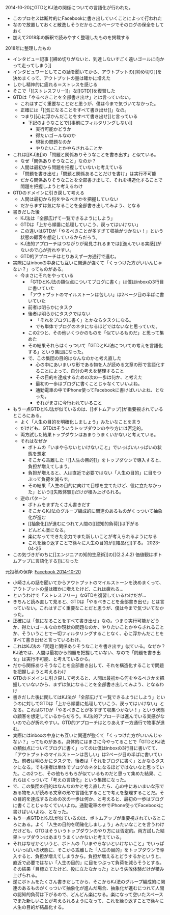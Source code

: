
2014-10-20にGTDとKJ法の関係についての言語化が行われた。
- このプロセスは断片的にFacebookに書き出していくことによって行われた
- なので放置しておくと散逸しそうだからこのページでそのログの保全をしておく
- 加えて2018年の解釈で読みやすく整理したものを掲載する

2018年に整理したもの
- インタビュー記事 [[締め切りがないと、到達しないすごく遠いゴールに向かって走ってしまう]]
- インタビュワーとしてこの話を聞いてから、アウトプットの[[締め切り]]を決めまくって、アウトプットの量は確かに増えた
- しかし精神的に疲れる＝ストレスを感じる
- そこで「[[ストレスフリー]]」な[[GTD]]を復習した
- GTDは「やるべきことを全部書き出せ」とは言っていない。
    - これはすごく重要なことだと思うが、僕は今まで気づいてなかった。
    - 正確には「[[気になることをすべて書き出せ]]」なの。
    - つまり[[心に浮かんだことをすべて書き出せ]]と言っている
        - 下記のようなことで[[事前にフィルタリングしない]]
            - 実行可能かどうか
            - 得たいゴールなのか
            - 現状の問題なのか
            - やりたいことかやらされることか
- これは[[KJ法]]の「問題と関係ありそうなことを書き出す」と似ている。
    - なぜ「関係ありそうなこと」なのか？
    - 人間は最初から問題を把握していないと考えている
    - 「問題を書き出せ」「問題と関係あることだけを書け」は実行不可能
    - だから関係ありそうなことを全部書き出して、それを構造化することで問題を把握しようと考えるわけ
- GTDのドメインに引き戻して考える
    - 人間は最初から何をやるべきかを把握していない
    - だからまずは気になることを全部書き出してみよう、となる
- 書きだした後
    - KJ法は「全部広げて一覧できるようにしよう」
    - GTDは「上から順番に処理していこう、戻ってはいけない」
    - この違いはGTDが「やるべきことが多すぎて収拾がつかない！」という状態の顧客を想定しているからだろう。
    - KJ法的アプローチはつながりが発見されるまでは[[進んでいる実感]]がないので心が折れやすい。
    - GTD的アプローチはとりあえず一方通行で進む。
- 実際にはinboxの中身にも互いに関連が強くて「くっつけた方がいいんじゃない？」ってものがある。
    - 今まさにそれをやっている
        - 「GTDとKJ法の類似点についてブログに書く」は僕はinboxの3行目に書いていた
        - 「アウトプットのマイルストーンは苦しい」は2ページ目の半ばに書いていた
        - 前者は明らかにタスク
        - 後者は明らかにタスクではない
            - 「それをブログに書く」とかならタスクになる。
            - でも単体でブログのネタになるほどではないなと思っていた。
        - この2つと、その他いくつかのものを「似ているものだ」と思って集めた
        - その結果それらはくっついて「GTDとKJ法についての考えを言語化する」という集団になった。
        - で、この集団の目的はなんなのかと考え直した
            - 心の中にあいまいな形である物を人が読める文章の形で言語化することによって、自分の考えを整理すること
            - その目的を達成するための次の一歩は何か、と考えた
            - 最初の一歩はブログに書くことじゃなくていいよね。
            - 通勤電車の中でiPhone使ってFacebookに書けばいいよね、となった。
            - それがまさに今行われていること
- もう一点GTDとKJ法が似ているのは、[[ボトムアップ]]が重要視されているところにある。
    - よく「人生の目的を明確化しましょう」みたいなことを言う
    - だけども、GTDはそういうトップダウンのやり方には否定的。
    - 両方試した結果トップダウンはあまりうまくいかないと考えている。
    - それはなぜか
        - ボトムの「いまやらないといけないこと」でいっぱいいっぱいの状態を想定
        - そこから乖離した「[[人生の目的]]」をトップダウンで導入すると、負担が増えてしまう。
        - 負担が増えると、人は直近で必要ではない「人生の目的」に目をつぶって負荷を減らす。
        - その結果「人生の目的に向けて目標を立てたけど、役に立たなかった」という[[失敗体験]]だけが積み上げられる。
    - 逆のパターン
        - ボトムをまずたくさん書きだす
        - そこからKJ法のグループ編成的に関連のあるものがくっついて抽象化が進む
        - [[抽象化]]が進むにつれて人間の[[認知的負荷]]は下がる
        - どんどん楽になる。
        - 楽になってできた余力でまた新しいことが考えられるようになる
        - これを繰り返すことで徐々に人生の目的が[[結晶化]]する。
2023-04-25
- この気づきがのちに[[エンジニアの知的生産術]]の[[(2.2.4.2) 価値観はボトムアップに言語化する]]になった


元投稿の保存: [Facebook 2014-10-20](https://www.facebook.com/nishiohirokazu/posts/10204440306264246)
- 小崎さんの話を聞いてからアウトプットのマイルストーンを決めまくって、アウトプットの量は確かに増えたけど、これは疲れる…
- というわけで「ストレスフリー」なGTDを復習しているわけだが…
- きちんと読み直して見ると、GTDは「やるべきことを全部書き出せ」とは言っていない。これはすごく重要なことだと思うが、僕は今まで気づいてなかった。
- 正確には「気になることをすべて書き出せ」なの。つまり実行可能かどうか、得たいゴールなのか現状の問題なのか、やりたいことかやらされることか、そういうことで一切フィルタリングすることなく、心に浮かんだことをすべて書き出せと言っているわけ。
- これはKJ法の「問題と関係ありそうなことを書き出す」似ている。なぜか？KJ法では、人間は最初から問題を把握していない、なので「問題を書き出せ」は実行不可能、と考えているから。
- だから関係ありそうなことを全部書き出して、それを構造化することで問題を把握しようと考えるわけ
- GTDのドメインに引き戻して考えると、人間は最初から何をやるべきかを把握していないから、まずは気になることを全部書き出してみよう、となるわけ
- 書きだした後に関してはKJ法が「全部広げて一覧できるようにしよう」というのに対してGTDは「上から順番に処理していこう、戻ってはいけない」となる。これはGTDが「やるべきことが多すぎて収集つかない！」という状態の顧客を想定しているからだろう。KJ法的アプローチは進んでいる実感がないので心が折れやすい。GTD的アプローチはとりあえず一方通行で物事が進む。
- 実際にはinboxの中身にも互いに関連が強くて「くっつけた方がいいんじゃない？」ってものがある。具体的にはまさに今やってることで「GTDとKJ法の類似点についてブログに書く」ってのは僕はinboxの3行目に書いてて、「アウトプットのマイルストーンは苦しい」は2ページ目の半ばに書いていた。前者は明らかにタスクで、後者は「それをブログに書く」とかならタスクになる。でも後者は単体でブログのネタになるほどではないなと思っていた。この2つと、その他もろもろが似ているものだと思って集めた結果、これらはくっついて「考えの言語化」という集団になった。
- で、この集団の目的はなんなのかと考え直したら、心の中にあいまいな形である物を人が読める文章の形で言語化することで考えを整理することだ。その目的を達成するための次の一歩は何か、と考えると、最初の一歩はブログに書くことじゃなくていいよね。通勤電車の中でiPhone使ってFacebookに書けばいいよね、となった。
- もう一点GTDとKJ法が似ているのは、ボトムアップが重要視されているところにある。よく「人生の目的を明確化しましょう」みたいなことを言うわけだけども、GTDはそういうトップダウンのやり方には否定的。両方試した結果トップダウンはあまりうまくいかないと考えている。
- それはなぜかというと、ボトムの「いまやらないといけないこと」でいっぱいいっぱいの状態に、そこから乖離した「人生の目的」をトップダウンで導入すると、負担が増えてしまうから。負担が増えるとどうするかというと、直近で必要ではない「人生の目的」に目をつぶって負荷を減らそうとする。その結果「目標立てたけど、役に立たなかった」という失敗体験だけが積み上げられる。
- 逆にボトムをたくさん書きだしてから、そこからKJ法のグループ編成的に関連のあるものがくっついて抽象化が進んだ場合、抽象化が進むにつれて人間の認知的負荷は下がるので、どんどん楽になる。楽になって空いたスペースでまた新しいことが考えられるようになって、これを繰り返すことで徐々に人生の目的が結晶化する。
